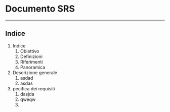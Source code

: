 # Documento SRS
-------

## Indice

1.  Indice
     1.  Obiettivo
     2.  Definizioni
     3.  Riferimenti
     4.  Panoramica
2.  Descrizione generale
     1.  asdad
     2.  asdas
3.  pecifica dei requisiti
    1.  dasjda
    2.  qweqw
    3.  
